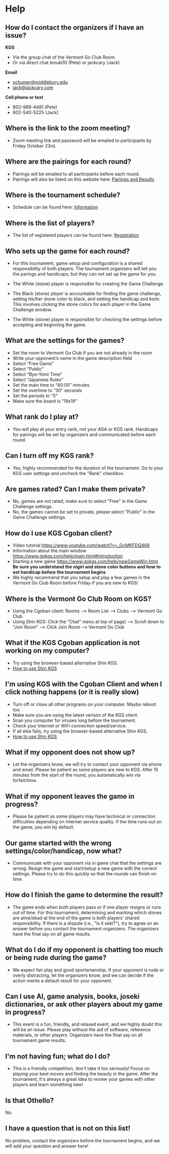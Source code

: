# Help

## How do I contact the organizers if I have an issue?

**KGS**
- Via the group chat of the Vermont Go Club Room.
- Or via direct chat tenuki10 (Pete) or jackcary (Jack).

**Email**
- schumer@middlebury.edu
- jack@jackcary.com

**Cell phone or text**
- 802-989-4481 (Pete)
- 802-540-5225 (Jack)

## Where is the link to the zoom meeting?
- Zoom meeting link and password will be emailed to participants by Friday October 23rd.

## Where are the pairings for each round?
- Pairings will be emailed to all participants before each round.
- Pairings will also be listed on this webiste here: [Pairings and Results]({{site.baseurl}}/pairings)

## Where is the tournament schedule?
- Schedule can be found here: [Information]({{site.baseurl}}/#information)

## Where is the list of players?
- The list of registered players can be found here: [Registration]({{site.baseurl}}/registration)

## Who sets up the game for each round?
- For this tournament, game setup and configuration is a shared responsibility of both players. The tournament organizers will tell you the parings and handicaps, but they can not set up the game for you.

- The White (stone) player is responsible for creating the Game Challenge

- The Black (stone) player is accountable for finding the game challenge, setting his/her stone color to black, and setting the handicap and komi. This involves clicking the stone colors for each player in the Game Challenge window.

- The White (stone) player is responsible for checking the settings before accepting and beginning the game.

## What are the settings for the games?
- Set the room to Vermont Go Club if you are not already in the room
- Write your opponent’s name in the game description field
- Select “Free Game”
- Select “Public”
- Select “Byo-Yomi Time”
- Select “Japanese Rules”
- Set the main time to “40:00” minutes
- Set the overtime to “30” seconds
- Set the periods to “5”
- Make sure the board is “19x19”

## What rank do I play at?
- You will play at your entry rank, not your AGA or KGS rank.  Handicaps for pairings will be set by organizers and communicated before each round.

## Can I turn off my KGS rank?
- Yes, highly recommended for the duration of the tournament.  Go to your KGS user settings and uncheck the "Rank" checkbox.

## Are games rated? Can I make them private?
- No, games are not rated, make sure to select "Free" in the Game Challenge settings.
- No, the games cannot be set to private, please select "Public" in the Game Challenge settings.

## How do I use KGS Cgoban client?
- Video tutorial <https://www.youtube.com/watch?v=_GcMKFDQ468>
- Information about the main window <https://www.gokgs.com/help/main.html#introduction>
- Starting a new game <https://www.gokgs.com/help/newGameWin.html>. **Be sure you understand the nigiri and stone color buttons and how to set handicap before the tournament begins**
- We highly recommend that you setup and play a few games in the Vermont Go Club Room before Friday if you are new to KGS!

## Where is the Vermont Go Club Room on KGS?
- Using the Cgoban client: Rooms –> Room List –> Clubs –> Vermont Go Club
- Using Shin KGS: Click the "Chat" menu at top of page) –> Scroll down to "Join Room" –> Click Join Room –> Vermont Go Club

## What if the KGS Cgoban application is not working on my computer?
- Try using the browser-based alternative Shin KGS.
- [How to use Shin KGS]({{site.baseurl}}/shinkgs)

## I'm using KGS with the Cgoban Client and when I click nothing happens (or it is really slow)
- Turn off or close all other programs on your computer. Maybe reboot too.
- Make sure you are using the latest verison of the KGS client.
- Scan you computer for viruses long before the tournament.
- Check your Internet or WiFi connection speed/service.
- If all else fails, try using the browser-based alternative Shin KGS.
- [How to use Shin KGS]({{site.baseurl}}/shinkgs)

## What if my opponent does not show up?
- Let the organizers know, we will try to contact your opponent via phone and email. Please be patient as some players are new to KGS. After 15 minutes from the start of the round, you automatically win via forfeit/time.

## What if my opponent leaves the game in progress?
- Please be patient as some players may have technical or connection difficulties depending on Internet service quality.  If the time runs out on the game, you win by default.

## Our game started with the wrong settings/color/handicap, now what?
- Communicate with your opponent via in game chat that the settings are wrong.  Resign the game and start/setup a new game with the correct settings.  Please try to do this quickly so that the rounds can finish on time.

## How do I finish the game to determine the result?
- The game ends when both players pass or if one player resigns or runs out of time.  For this tournament, determining and marking which stones are alive/dead at the end of the game is both players' shared responsibility. If there is a dispute (i.e., "is it seki?"), try to agree on an answer before you contact the tournament organizers. The organizers have the final say on all game results.

## What do I do if my opponent is chatting too much or being rude during the game?
- We expect fair play and good sportsmanship.  If your opponent is rude or overly distracting, let the organizers know, and we can decide if the action merits a default result for your opponent.

## Can I use AI, game analysis, books, joseki dictionaries, or ask other players about my game in progress?
- This event is a fun, friendly, and relaxed event, and we highly doubt this will be an issue. Please play without the aid of software, reference materials, or other players. Organizers have the final say on all tournament game results.

## I'm not having fun; what do I do?
- This is a friendly competition, don't take it too seriously! Focus on playing your best moves and finding the beauty in the game.  After the tournament, it's always a great idea to review your games with other players and learn something new!

## Is that Othello?
No.

## I have a question that is not on this list!
No problem, contact the organizers before the tournament begins, and we will add your question and answer here!




